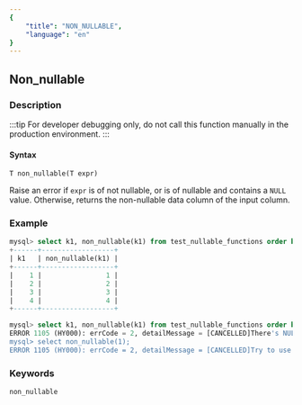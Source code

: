 ```yaml
---
{
    "title": "NON_NULLABLE",
    "language": "en"
}
---
```


<!-- 
Licensed to the Apache Software Foundation (ASF) under one
or more contributor license agreements.  See the NOTICE file
distributed with this work for additional information
regarding copyright ownership.  The ASF licenses this file
to you under the Apache License, Version 2.0 (the
"License"); you may not use this file except in compliance
with the License.  You may obtain a copy of the License at

  http://www.apache.org/licenses/LICENSE-2.0

Unless required by applicable law or agreed to in writing,
software distributed under the License is distributed on an
"AS IS" BASIS, WITHOUT WARRANTIES OR CONDITIONS OF ANY
KIND, either express or implied.  See the License for the
specific language governing permissions and limitations
under the License.
-->

## Non_nullable
### Description

:::tip
For developer debugging only, do not call this function manually in the production environment.
:::

#### Syntax

`T non_nullable(T expr)`

Raise an error if `expr` is of not nullable, or is of nullable and contains a `NULL` value. Otherwise, returns the non-nullable data column of the input column.

### Example

```sql
mysql> select k1, non_nullable(k1) from test_nullable_functions order by k1;
+------+------------------+
| k1   | non_nullable(k1) |
+------+------------------+
|    1 |                1 |
|    2 |                2 |
|    3 |                3 |
|    4 |                4 |
+------+------------------+

mysql> select k1, non_nullable(k1) from test_nullable_functions order by k1;
ERROR 1105 (HY000): errCode = 2, detailMessage = [CANCELLED]There's NULL value in column Nullable(Int32) which is illegal for non_nullable
mysql> select non_nullable(1);
ERROR 1105 (HY000): errCode = 2, detailMessage = [CANCELLED]Try to use originally non-nullable column Int8 in nullable's non-nullable convertion.
```

### Keywords
    non_nullable